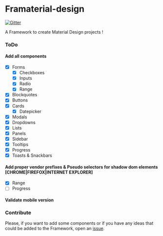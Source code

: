 Framaterial-design
==================

[![Gitter](https://badges.gitter.im/Join%20Chat.svg)](https://gitter.im/Framaterial/framaterial?utm_source=badge&utm_medium=badge&utm_campaign=pr-badge&utm_content=badge)

A Framework to create Material Design projects ! 

### ToDo
#### Add all components
  - [x] Forms
    - [x] Checkboxes
    - [x] Inputs
    - [x] Radio
    - [x] Range
  - [x] Blockquotes
  - [x] Buttons 
  - [x] Cards
    - [x] Datepicker      
  - [x] Modals
  - [x] Dropdowns
  - [x] Lists
  - [x] Panels
  - [x] Sidebar
  - [x] Tooltips
  - [x] Progress
  - [x] Toasts & Snackbars

#### Add proper vendor prefixes & Pseudo selectors for shadow dom elements [CHROME|FIREFOX|INTERNET EXPLORER]
- [x] Range
- [ ] Progress

#### Validate mobile version


### Contribute
Please, if you want to add some components or if you have any ideas that could be added to the Framework, open an [issue](https://github.com/LukyVj/Framaterial-design/issues).
